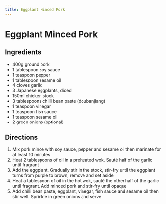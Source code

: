 ```yaml
---
title: Eggplant Minced Pork
---
```

# Eggplant Minced Pork

## Ingredients
* 400g ground pork
* 1 tablespoon soy sauce
* 1 teaspoon pepper
* 1 tablespoon sesame oil
* 4 cloves garlic
* 3 Japanese eggplants, diced
* 150ml chicken stock
* 3 tablespoons chilli bean paste (doubanjiang)
* 1 teaspoon vinegar
* 1 teaspoon fish sauce
* 1 teaspoon sesame oil
* 2 green onions (optional)

## Directions
1. Mix pork mince with soy sauce, pepper and sesame oil then marinate for at least 10 minutes
1. Heat 2 tablespoons of oil in a preheated wok. Sauté half of the garlic until fragrant
1. Add the eggplant. Gradually stir in the stock, stir-fry until the eggplant turns from purple to brown, remove and set aside
1. Heat a tablespoon of oil in the hot wok, sauté the other half of the garlic until fragrant. Add minced pork and stir-fry until opaque
1. Add chilli bean paste, eggplant, vinegar, fish sauce and sesame oil then stir well. Sprinkle in green onions and serve
